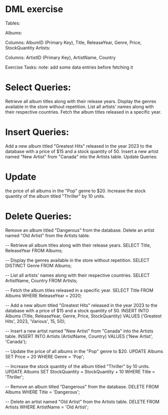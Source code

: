 # DML exercise

Tables:

Albums:

Columns: AlbumID (Primary Key), Title, ReleaseYear, Genre, Price, StockQuantity
Artists:

Columns: ArtistID (Primary Key), ArtistName, Country

Exercise Tasks:
note: add some data entries before fetching it
# Select Queries:

Retrieve all album titles along with their release years.
Display the genres available in the store without repetition.
List all artists' names along with their respective countries.
Fetch the album titles released in a specific year.

# Insert Queries:

Add a new album titled "Greatest Hits" released in the year 2023 to the database with a price of $15 and a stock quantity of 50.
Insert a new artist named "New Artist" from "Canada" into the Artists table.
Update Queries:

# Update
the price of all albums in the "Pop" genre to $20.
Increase the stock quantity of the album titled "Thriller" by 10 units.

# Delete Queries:
Remove an album titled "Dangerous" from the database.
Delete an artist named "Old Artist" from the Artists table.



-- Retrieve all album titles along with their release years.
SELECT Title, ReleaseYear FROM Albums;

-- Display the genres available in the store without repetition.
SELECT DISTINCT Genre FROM Albums;

-- List all artists' names along with their respective countries.
SELECT ArtistName, Country FROM Artists;

-- Fetch the album titles released in a specific year.
SELECT Title FROM Albums WHERE ReleaseYear = 2020;

-- Add a new album titled "Greatest Hits" released in the year 2023 to the database with a price of $15 and a stock quantity of 50.
INSERT INTO Albums (Title, ReleaseYear, Genre, Price, StockQuantity) VALUES ('Greatest Hits', 2023, 'Various', 15, 50);

-- Insert a new artist named "New Artist" from "Canada" into the Artists table.
INSERT INTO Artists (ArtistName, Country) VALUES ('New Artist', 'Canada');

-- Update the price of all albums in the "Pop" genre to $20.
UPDATE Albums SET Price = 20 WHERE Genre = 'Pop';

-- Increase the stock quantity of the album titled "Thriller" by 10 units.
UPDATE Albums SET StockQuantity = StockQuantity + 10 WHERE Title = 'Thriller';

-- Remove an album titled "Dangerous" from the database.
DELETE FROM Albums WHERE Title = 'Dangerous';

-- Delete an artist named "Old Artist" from the Artists table.
DELETE FROM Artists WHERE ArtistName = 'Old Artist';